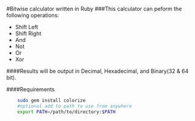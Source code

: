 #Bitwise calculator written in Ruby
###This calculator can peform the following operations:
* Shift Left
* Shift Right
* And 
* Not
* Or
* Xor

####Results will be output in Decimal, Hexadecimal, and Binary(32 & 64 bit).

####Requirements
```bash
	sudo gem install colorize
	#optional add to path to use from anywhere
	export PATH=/path/to/directory:$PATH
```



